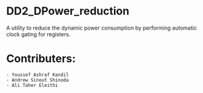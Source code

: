 # DD2_DPower_reduction
A utility to reduce the dynamic power consumption by performing automatic clock gating for registers.
# Contributers:
    - Youssef Ashraf Kandil
    - Andrew Sinout Shinoda
    - Ali Taher Eleithi



